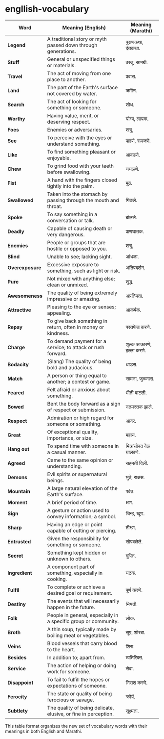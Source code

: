 # engllish-vocabulary



| **Word**       | **Meaning (English)**                                               | **Meaning (Marathi)**        |
|----------------|---------------------------------------------------------------------|------------------------------|
| **Legend**     | A traditional story or myth passed down through generations.        | पुराणकथा, दंतकथा.           |
| **Stuff**      | General or unspecified things or materials.                         | वस्तू, सामग्री.              |
| **Travel**     | The act of moving from one place to another.                        | प्रवास.                      |
| **Land**       | The part of the Earth's surface not covered by water.               | जमीन.                        |
| **Search**     | The act of looking for something or someone.                        | शोध.                         |
| **Worthy**     | Having value, merit, or deserving respect.                          | योग्य, लायक.                 |
| **Foes**       | Enemies or adversaries.                                             | शत्रू.                        |
| **See**        | To perceive with the eyes or understand something.                  | पाहणे, समजणे.               |
| **Like**       | To find something pleasant or enjoyable.                            | आवडणे.                       |
| **Chew**       | To grind food with your teeth before swallowing.                    | चघळणे.                      |
| **Fist**       | A hand with the fingers closed tightly into the palm.               | मुठ.                         |
| **Swallowed**  | Taken into the stomach by passing through the mouth and throat.     | गिळले.                       |
| **Spoke**      | To say something in a conversation or talk.                         | बोलले.                       |
| **Deadly**     | Capable of causing death or very dangerous.                         | प्राणघातक.                   |
| **Enemies**    | People or groups that are hostile or opposed to you.                | शत्रू.                        |
| **Blind**      | Unable to see; lacking sight.                                       | आंधळा.                       |
| **Overexposure**| Excessive exposure to something, such as light or risk.            | अतिप्रदर्शन.                 |
| **Pure**       | Not mixed with anything else; clean or unmixed.                     | शुद्ध.                       |
| **Awesomeness**| The quality of being extremely impressive or amazing.               | अप्रतिमता.                   |
| **Attractive** | Pleasing to the eye or senses; appealing.                           | आकर्षक.                      |
| **Repay**      | To give back something in return, often in money or kindness.       | परतफेड करणे.                 |
| **Charge**     | To demand payment for a service; to attack or rush forward.         | शुल्क आकारणे, हल्ला करणे.    |
| **Bodacity**   | (Slang) The quality of being bold and audacious.                    | धाडस.                        |
| **Match**      | A person or thing equal to another; a contest or game.              | सामना, जुळणारा.              |
| **Feared**     | Felt afraid or anxious about something.                             | भीती वाटली.                  |
| **Bowed**      | Bent the body forward as a sign of respect or submission.           | नतमस्तक झाले.                |
| **Respect**    | Admiration or high regard for someone or something.                 | आदर.                         |
| **Great**      | Of exceptional quality, importance, or size.                        | महान.                        |
| **Hang out**   | To spend time with someone in a casual manner.                      | मित्रांसोबत वेळ घालवणे.      |
| **Agreed**     | Came to the same opinion or understanding.                          | सहमती दिली.                  |
| **Demons**     | Evil spirits or supernatural beings.                                | भुते, राक्षस.                |
| **Mountain**   | A large natural elevation of the Earth's surface.                   | पर्वत.                        |
| **Moment**      | A brief period of time.                                              | क्षण.                        |
| **Sign**        | A gesture or action used to convey information; a symbol.            | चिन्ह, खूण.                 |
| **Sharp**       | Having an edge or point capable of cutting or piercing.              | तीक्ष्ण.                      |
| **Entrusted**   | Given the responsibility for something or someone.                  | सोपवलेले.                    |
| **Secret**      | Something kept hidden or unknown to others.                         | गुपित.                       |
| **Ingredient**  | A component part of something, especially in cooking.               | घटक.                         |
| **Fulfil**      | To complete or achieve a desired goal or requirement.               | पूर्ण करणे.                  |
| **Destiny**     | The events that will necessarily happen in the future.              | नियती.                       |
| **Folk**        | People in general, especially in a specific group or community.      | लोक.                         |
| **Broth**       | A thin soup, typically made by boiling meat or vegetables.          | सूप, शोरबा.                 |
| **Veins**       | Blood vessels that carry blood to the heart.                        | शिरा.                        |
| **Besides**     | In addition to; apart from.                                          | व्यतिरिक्त.                  |
| **Service**     | The action of helping or doing work for someone.                    | सेवा.                        |
| **Disappoint**  | To fail to fulfill the hopes or expectations of someone.            | निराश करणे.                 |
| **Ferocity**    | The state or quality of being ferocious or savage.                  | क्रौर्य.                      |
| **Subtlety**    | The quality of being delicate, elusive, or fine in perception.       | सूक्ष्मता.                   |

This table format organizes the new set of vocabulary words with their meanings in both English and Marathi.
